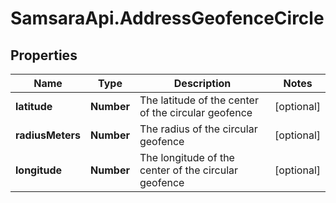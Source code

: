 # SamsaraApi.AddressGeofenceCircle

## Properties
Name | Type | Description | Notes
------------ | ------------- | ------------- | -------------
**latitude** | **Number** | The latitude of the center of the circular geofence | [optional] 
**radiusMeters** | **Number** | The radius of the circular geofence | [optional] 
**longitude** | **Number** | The longitude of the center of the circular geofence | [optional] 


